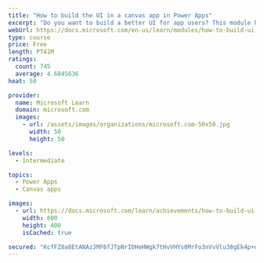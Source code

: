 ```yaml
---
title: "How to build the UI in a canvas app in Power Apps"
excerpt: "Do you want to build a better UI for app users? This module helps you do that using themes, icons, images, personalization, different form factors, and controls."
webUrl: https://docs.microsoft.com/en-us/learn/modules/how-to-build-ui-canvas-app/
type: course
price: Free
length: PT41M
ratings:
  count: 745
  average: 4.6845636
heat: 50

provider:
  name: Microsoft Learn
  domain: microsoft.com
  images:
    - url: /assets/images/organizations/microsoft.com-50x50.jpg
      width: 50
      height: 50

levels:
  - Intermediate

topics:
  - Power Apps
  - Canvas apps

images:
  - url: https://docs.microsoft.com/learn/achievements/how-to-build-ui-canvas-app-social.png
    width: 800
    height: 400
    isCached: true

secured: "KcfFZ8a8EtANAzJMF6fJTpNrIOHeHWgk7tHvVHYs0MrFo3nVvVlu38gEk4p+oFPQL6KXmwqkzqIJYobVmrZ+Up6E4Or631wJHONtzpF73w3E9z5L98wVWhzN6PPaBjmthVZLAvYYe3Ful0B2B5z71LxrImZe01ggu5L2KAa0dXBdm6PxBTsMM43ek3EK8aZrCCcURnbN1dVfc4zlAXRxO+UGidmvwnWGAQBoPsZ31oznkCso+ZyDD6T2JuqtYmD9FtMir4IXNQ+rglbu9idgZXZzNFOebTEDvF23dv75meJPhrwsSKPkXvcRdWf2R8eFaucQLSwmVszHW8ngtANlXYYqU+CmvTUs4xgre9n38K9cERR2F9gPaCvTXvmFsjfG9bgpraSe2t8vDtWiMAm4lHL5Usffj/vJfZOWJknINMk=;fsJzJH81SCbr+IxPfHmMOg=="
---
```


